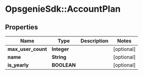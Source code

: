 # OpsgenieSdk::AccountPlan

## Properties
Name | Type | Description | Notes
------------ | ------------- | ------------- | -------------
**max_user_count** | **Integer** |  | [optional] 
**name** | **String** |  | [optional] 
**is_yearly** | **BOOLEAN** |  | [optional] 


